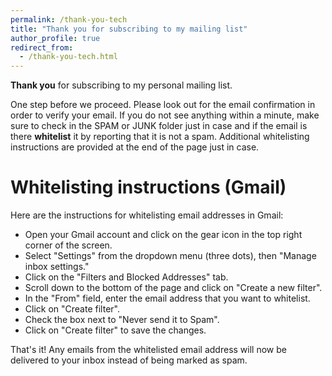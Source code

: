 ```yaml
---
permalink: /thank-you-tech
title: "Thank you for subscribing to my mailing list"
author_profile: true
redirect_from:
  - /thank-you-tech.html
---
```


**Thank you** for subscribing to my personal mailing list.

One step before we proceed. Please look out for the email confirmation in order to verify your email. If you do not see anything within a minute, make sure to check in the SPAM or JUNK folder just in case and if the email is there **whitelist** it by reporting that it is not a spam. Additional whitelisting instructions are provided at the end of the page just in case.

# Whitelisting instructions (Gmail)

Here are the instructions for whitelisting email addresses in Gmail:

- Open your Gmail account and click on the gear icon in the top right corner of the screen.
- Select "Settings" from the dropdown menu (three dots), then "Manage inbox settings."
- Click on the "Filters and Blocked Addresses" tab.
- Scroll down to the bottom of the page and click on "Create a new filter".
- In the "From" field, enter the email address that you want to whitelist.
- Click on "Create filter".
- Check the box next to "Never send it to Spam".
- Click on "Create filter" to save the changes.

That's it! Any emails from the whitelisted email address will now be delivered to your inbox instead of being marked as spam.
